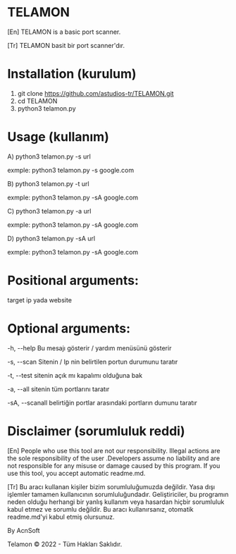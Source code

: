 # TELAMON

[En] TELAMON is a basic port scanner.

[Tr] TELAMON basit bir port scanner'dır.

# Installation (kurulum)

1) git clone https://github.com/astudios-tr/TELAMON.git
2) cd TELAMON
3) python3 telamon.py

# Usage (kullanım)

A) python3 telamon.py -s url

exmple: python3 telamon.py -s google.com

B) python3 telamon.py -t url

exmple: python3 telamon.py -sA google.com

C) python3 telamon.py -a url

exmple: python3 telamon.py -sA google.com

D) python3 telamon.py -sA url

exmple: python3 telamon.py -sA google.com

# Positional arguments:

  target          ip yada website

# Optional arguments:
  -h, --help      Bu mesajı gösterir / yardım menüsünü gösterir
  
  -s, --scan      Sitenin / Ip nin belirtilen portun durumunu taratır
  
  -t, --test      sitenin açık mı kapalımı olduğuna bak
  
  -a, --all       sitenin tüm portlarını taratır
  
  -sA, --scanall  belirtiğin portlar arasındaki portların dumunu taratır

# Disclaimer (sorumluluk reddi)

[En] People who use this tool are not our responsibility. Illegal actions are the sole responsibility of the user .Developers assume no liability and are not responsible for any misuse or damage caused by this program. If you use this tool, you accept automatic readme.md.

[Tr] Bu aracı kullanan kişiler bizim sorumluluğumuzda değildir. Yasa dışı işlemler tamamen kullanıcının sorumluluğundadır. Geliştiriciler, bu programın neden olduğu herhangi bir yanlış kullanım veya hasardan hiçbir sorumluluk kabul etmez ve sorumlu değildir. Bu aracı kullanırsanız, otomatik readme.md'yi kabul etmiş olursunuz.



By AcnSoft

Telamon ©️ 2022 - Tüm Hakları Saklıdır.
